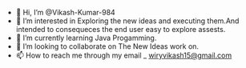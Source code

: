 - 👋 Hi, I’m @Vikash-Kumar-984
- 👀 I’m interested in Exploring the new ideas and executing them.And intended to consequeces the end user easy to explore assests.
- 🌱 I’m currently learning Java Progamming.
- 💞️ I’m looking to collaborate on The New Ideas work on.
- 📫 How to reach me through my email _ wiryvikash15@gmail.com 

<!---
Vikash-Kumar-984/Vikash-Kumar-984 is a ✨ special ✨ repository because its `README.md` (this file) appears on your GitHub profile.
You can click the Preview link to take a look at your changes.
--->
